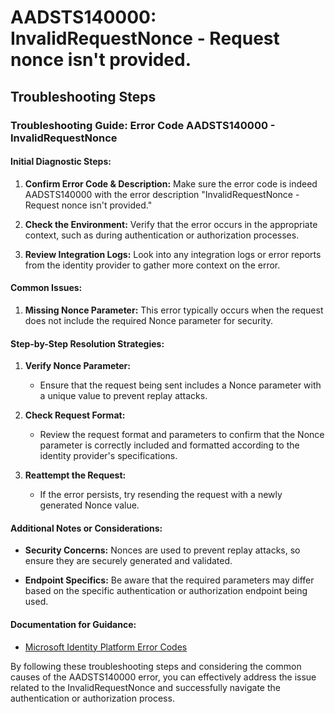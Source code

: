 # AADSTS140000: InvalidRequestNonce - Request nonce isn't provided.


## Troubleshooting Steps
### Troubleshooting Guide: Error Code AADSTS140000 - InvalidRequestNonce

#### Initial Diagnostic Steps:
1. **Confirm Error Code & Description:** Make sure the error code is indeed AADSTS140000 with the error description "InvalidRequestNonce - Request nonce isn't provided."
  
2. **Check the Environment:** Verify that the error occurs in the appropriate context, such as during authentication or authorization processes.

3. **Review Integration Logs:** Look into any integration logs or error reports from the identity provider to gather more context on the error.

#### Common Issues:
1. **Missing Nonce Parameter:** This error typically occurs when the request does not include the required Nonce parameter for security.

#### Step-by-Step Resolution Strategies:
1. **Verify Nonce Parameter:**
   - Ensure that the request being sent includes a Nonce parameter with a unique value to prevent replay attacks.
   
2. **Check Request Format:**
   - Review the request format and parameters to confirm that the Nonce parameter is correctly included and formatted according to the identity provider's specifications.
   
3. **Reattempt the Request:**
   - If the error persists, try resending the request with a newly generated Nonce value.

#### Additional Notes or Considerations:
- **Security Concerns:** Nonces are used to prevent replay attacks, so ensure they are securely generated and validated.
  
- **Endpoint Specifics:** Be aware that the required parameters may differ based on the specific authentication or authorization endpoint being used.

#### Documentation for Guidance:
- [Microsoft Identity Platform Error Codes](https://docs.microsoft.com/en-us/azure/active-directory/develop/reference-aadsts-error-codes)

By following these troubleshooting steps and considering the common causes of the AADSTS140000 error, you can effectively address the issue related to the InvalidRequestNonce and successfully navigate the authentication or authorization process.